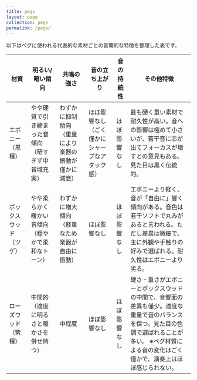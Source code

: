 ```yaml
---
title: pegs
layout: page
collection: pegs
permalink: /pegs/
---
```


以下はペグに使われる代表的な素材ごとの音響的な特徴を整理した表です。

| **材質**      | **明るい/暗い傾向**              | **共鳴の強さ**     | **音の立ち上がり**             | **音の持続性** | **その他特徴** |
| ----------- | ------------------------- | -------------------------- | ----------------------- | --------- | --------------------------------------------------------------------------------------------------------------------------------------- |
| エボニー（黒檀）    | やや硬質で引き締まった音傾向（暗すぎず中音域充実） | わずかに抑制傾向（重量により楽器の振動が僅かに減衰） | ほぼ影響なし（ごく僅かにシャープなアタック感） | ほぼ影響なし    | 最も硬く重い素材で耐久性が高い。音への影響は極めて小さいが、若干音に芯が出てフォーカスが増すとの意見もある。見た目は黒く伝統的。                                    |
| ボックスウッド（ツゲ） | やや柔らかく暖かい音傾向（穏やかで柔和なトーン）  | わずかに増大傾向（軽量なため楽器が自由に振動）    | ほぼ影響なし | ほぼ影響なし    | エボニーより軽く、音が「自由に」響く傾向がある。音色は若干ソフトで丸みがあると言われる。ただし差異は微細で、主に外観や手触りの好みで選ばれる。耐久性はエボニーより劣る。                |
| ローズウッド（紫檀）  | 中間的（適度に明るさと暖かさを併せ持つ）      | 中程度                        | ほぼ影響なし                  | ほぼ影響なし    | 硬さ・重さがエボニーとボックスウッドの中間で、音響面の差異も僅少。適度な重量で音のバランスを保つ。見た目の色調で選ばれることが多い。 ※ペグ材質による音の変化はごく僅かで、演奏上はほぼ感じられない。 |

